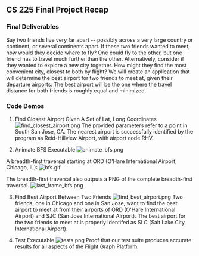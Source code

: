 ## CS 225 Final Project Recap

### Final Deliverables

Say two friends live very far apart -- possibly across a very large country or continent, or several continents apart. If these two friends wanted to meet, how would they decide where to fly? One could fly to the other, but one friend has to travel much further than the other. Alternatively, consider if they wanted to explore a new city together. How might they find the most convenient city, closest to both by flight? We will create an application that will determine the best airport for two friends to meet at, given their departure airports. The best airport will be the one where the travel distance for both friends is roughly equal and minimized. 

### Code Demos

1) Find Closest Airport Given A Set of Lat, Long Coordinates
![find_closest_airport.png](https://i.imgur.com/L6InCPE.png)
The provided parameters refer to a point in South San Jose, CA. The nearest airport is successfully identified by the program as Reid-Hillview Airport, with airport code RHV.

2) Animate BFS Executable
![animate_bfs.png](https://i.imgur.com/7nxvZ5p.png)

A breadth-first traversal starting at ORD (O'Hare International Airport, Chicago, IL):
![bfs.gif](https://i.imgur.com/WnhFmdD.gif)

The breadth-first traversal also outputs a PNG of the complete breadth-first traversal.
![last_frame_bfs.png](https://i.gyazo.com/7257efa7296c5f13249781253f093874.jpg)

3) Find Best Airport Between Two Friends
![find_best_airport.png](https://i.imgur.com/rcYf4Yr.png)
Two friends, one in Chicago and one in San Jose, want to find the best airport to meet at from their airports of ORD (O'Hare International Airport) and SJC (San Jose International Airport). The best airport for the two friends to meet at is properly identifed as SLC (Salt Lake City International Airport).

4) Test Executable
![tests.png](https://i.imgur.com/IbKKTM6.png)
Proof that our test suite produces accurate results for all aspects of the Flight Graph Platform.
